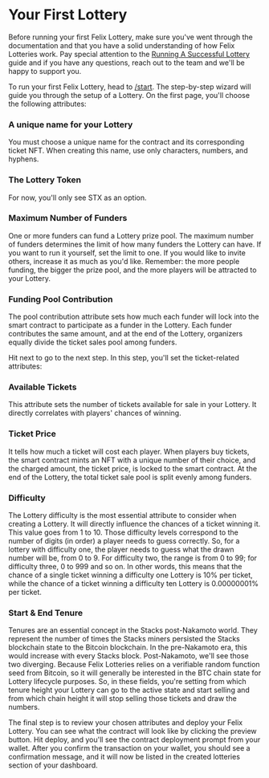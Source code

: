 # Your First Lottery

Before running your first Felix Lottery, make sure you've went through the documentation and that you have a solid understanding of how Felix Lotteries work. Pay special attention to the [Running A Successful Lottery](/getting-started/running-a-successful-lottery) guide and if you have any questions, reach out to the team and we'll be happy to support you.

To run your first Felix Lottery, head to [/start](https://www.felixapp.xyz/start). The step-by-step wizard will guide you through the setup of a Lottery. On the first page, you'll choose the following attributes:

### A unique name for your Lottery
You must choose a unique name for the contract and its corresponding ticket NFT. When creating this name, use only characters, numbers, and hyphens.

### The Lottery Token
For now, you'll only see STX as an option.

### Maximum Number of Funders
One or more funders can fund a Lottery prize pool. The maximum number of funders determines the limit of how many funders the Lottery can have. If you want to run it yourself, set the limit to one. If you would like to invite others, increase it as much as you'd like. Remember: the more people funding, the bigger the prize pool, and the more players will be attracted to your Lottery.

### Funding Pool Contribution
The pool contribution attribute sets how much each funder will lock into the smart contract to participate as a funder in the Lottery. Each funder contributes the same amount, and at the end of the Lottery, organizers equally divide the ticket sales pool among funders.

Hit next to go to the next step. In this step, you'll set the ticket-related attributes:

### Available Tickets
This attribute sets the number of tickets available for sale in your Lottery. It directly correlates with players' chances of winning.

### Ticket Price
It tells how much a ticket will cost each player. When players buy tickets, the smart contract mints an NFT with a unique number of their choice, and the charged amount, the ticket price, is locked to the smart contract. At the end of the Lottery, the total ticket sale pool is split evenly among funders.

### Difficulty
The Lottery difficulty is the most essential attribute to consider when creating a Lottery. It will directly influence the chances of a ticket winning it. This value goes from 1 to 10. Those difficulty levels correspond to the number of digits (in order) a player needs to guess correctly. So, for a lottery with difficulty one, the player needs to guess what the drawn number will be, from 0 to 9. For difficulty two, the range is from 0 to 99; for difficulty three, 0 to 999 and so on. In other words, this means that the chance of a single ticket winning a difficulty one Lottery is 10% per ticket, while the chance of a ticket winning a difficulty ten Lottery is 0.00000001% per ticket.

### Start & End Tenure
Tenures are an essential concept in the Stacks post-Nakamoto world. They represent the number of times the Stacks miners persisted the Stacks blockchain state to the Bitcoin blockchain. In the pre-Nakamoto era, this would increase with every Stacks block. Post-Nakamoto, we'll see those two diverging. Because Felix Lotteries relies on a verifiable random function seed from Bitcoin, so it will generally be interested in the BTC chain state for Lottery lifecycle purposes.
So, in these fields, you're setting from which tenure height your Lottery can go to the active state and start selling and from which chain height it will stop selling those tickets and draw the numbers.

The final step is to review your chosen attributes and deploy your Felix Lottery. You can see what the contract will look like by clicking the preview button. Hit deploy, and you'll see the contract deployment prompt from your wallet. After you confirm the transaction on your wallet, you should see a confirmation message, and it will now be listed in the created lotteries section of your dashboard.
